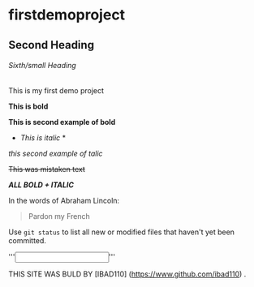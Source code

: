 # firstdemoproject

## Second Heading

###### Sixth/small Heading

This is my first demo project

**This is bold**

__This is second example of bold__

* *This is italic* *

_this second example of talic_

~~This was mistaken text~~

***ALL BOLD + ITALIC***

In the words of Abraham Lincoln:

> Pardon my French

Use `git status` to list all new or modified files that haven't yet been committed.

'''<INPUT TYPE=TEXT>'''
  
  THIS SITE WAS BULD BY [IBAD110] (https://www.github.com/ibad110) .
